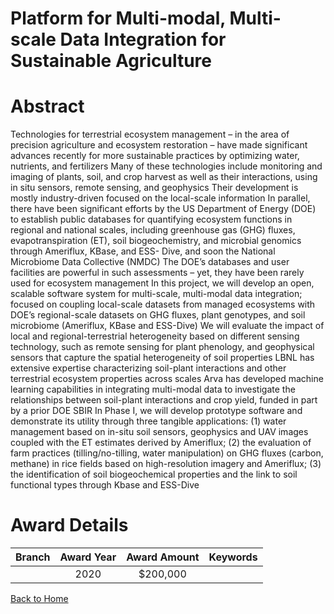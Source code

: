 
Platform for Multi-modal, Multi-scale Data Integration for Sustainable Agriculture
==================================================================================

# Abstract


Technologies for terrestrial ecosystem management – in the area of precision agriculture and ecosystem restoration – have made significant advances recently for more sustainable practices by optimizing water, nutrients, and fertilizers Many of these technologies include monitoring and imaging of plants, soil, and crop harvest as well as their interactions, using in situ sensors, remote sensing, and geophysics Their development is mostly industry-driven focused on the local-scale information In parallel, there have been significant efforts by the US Department of Energy (DOE) to establish public databases for quantifying ecosystem functions in regional and national scales, including greenhouse gas (GHG) fluxes, evapotranspiration (ET), soil biogeochemistry, and microbial genomics through Ameriflux, KBase, and ESS- Dive, and soon the National Microbiome Data Collective (NMDC) The DOE’s databases and user facilities are powerful in such assessments – yet, they have been rarely used for ecosystem management In this project, we will develop an open, scalable software system for multi-scale, multi-modal data integration; focused on coupling local-scale datasets from managed ecosystems with DOE’s regional-scale datasets on GHG fluxes, plant genotypes, and soil microbiome (Ameriflux, KBase and ESS-Dive) We will evaluate the impact of local and regional-terrestrial heterogeneity based on different sensing technology, such as remote sensing for plant phenology, and geophysical sensors that capture the spatial heterogeneity of soil properties LBNL has extensive expertise characterizing soil-plant interactions and other terrestrial ecosystem properties across scales Arva has developed machine learning capabilities in integrating multi-modal data to investigate the relationships between soil-plant interactions and crop yield, funded in part by a prior DOE SBIR In Phase I, we will develop prototype software and demonstrate its utility through three tangible applications: (1) water management based on in-situ soil sensors, geophysics and UAV images coupled with the ET estimates derived by Ameriflux; (2) the evaluation of farm practices (tilling/no-tilling, water manipulation) on GHG fluxes (carbon, methane) in rice fields based on high-resolution imagery and Ameriflux; (3) the identification of soil biogeochemical properties and the link to soil functional types through Kbase and ESS-Dive  

# Award Details

|Branch|Award Year|Award Amount|Keywords|
| :---: | :---: | :---: | :---: |
||2020|$200,000||
  
  


[Back to Home](https://github.com/chrischow/dod_sbir_awards/Reports/CC/#807)